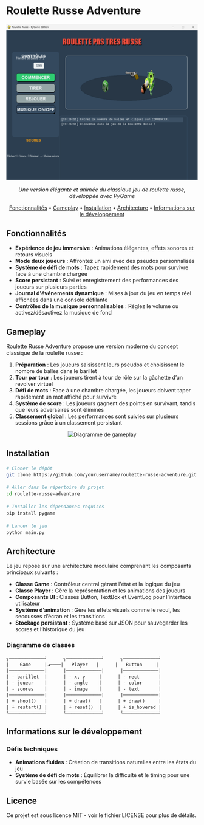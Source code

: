# Roulette Russe Adventure

<div align="center">
  <img src="public/game-preview.png" alt="Aperçu du jeu" width="600"/>
</div>

<p align="center">
  <em>Une version élégante et animée du classique jeu de roulette russe, développée avec PyGame</em>
</p>

<p align="center">
  <a href="#fonctionnalites">Fonctionnalités</a> •
  <a href="#gameplay">Gameplay</a> •
  <a href="#installation">Installation</a> •
  <a href="#architecture">Architecture</a> •
  <a href="#informations-sur-le-developpement">Informations sur le développement</a>
</p>

## Fonctionnalités

- **Expérience de jeu immersive** : Animations élégantes, effets sonores et retours visuels
- **Mode deux joueurs** : Affrontez un ami avec des pseudos personnalisés
- **Système de défi de mots** : Tapez rapidement des mots pour survivre face à une chambre chargée
- **Score persistant** : Suivi et enregistrement des performances des joueurs sur plusieurs parties
- **Journal d'événements dynamique** : Mises à jour du jeu en temps réel affichées dans une console défilante
- **Contrôles de la musique personnalisables** : Réglez le volume ou activez/désactivez la musique de fond

## Gameplay

Roulette Russe Adventure propose une version moderne du concept classique de la roulette russe :

1. **Préparation** : Les joueurs saisissent leurs pseudos et choisissent le nombre de balles dans le barillet
2. **Tour par tour** : Les joueurs tirent à tour de rôle sur la gâchette d’un revolver virtuel
3. **Défi de mots** : Face à une chambre chargée, les joueurs doivent taper rapidement un mot affiché pour survivre
4. **Système de score** : Les joueurs gagnent des points en survivant, tandis que leurs adversaires sont éliminés
5. **Classement global** : Les performances sont suivies sur plusieurs sessions grâce à un classement persistant

<div align="center">
  <img src="public/gameplay-diagram.png" alt="Diagramme de gameplay" width="650"/>
</div>

## Installation

```bash
# Cloner le dépôt
git clone https://github.com/yourusername/roulette-russe-adventure.git

# Aller dans le répertoire du projet
cd roulette-russe-adventure

# Installer les dépendances requises
pip install pygame

# Lancer le jeu
python main.py
```

## Architecture

Le jeu repose sur une architecture modulaire comprenant les composants principaux suivants :

- **Classe Game** : Contrôleur central gérant l'état et la logique du jeu
- **Classe Player** : Gère la représentation et les animations des joueurs
- **Composants UI** : Classes Button, TextBox et EventLog pour l’interface utilisateur
- **Système d’animation** : Gère les effets visuels comme le recul, les secousses d’écran et les transitions
- **Stockage persistant** : Système basé sur JSON pour sauvegarder les scores et l’historique du jeu

### Diagramme de classes

```
┐─────────────┘      ┐─────────────┘      ┐─────────────┘
|    Game     |◄────|   Player   |      |   Button     |
|─────────────|      |─────────────|      |─────────────|
| - barillet  |      | - x, y     |      | - rect       |
| - joueur    |      | - angle    |      | - color      |
| - scores    |      | - image    |      | - text       |
|─────────────|      |─────────────|      |─────────────|
| + shoot()   |      | + draw()   |      | + draw()     |
| + restart() |      | + reset()  |      | + is_hovered |
└─────────────┘      └─────────────┘      └─────────────┘
```

## Informations sur le développement

### Défis techniques

- **Animations fluides** : Création de transitions naturelles entre les états du jeu
- **Système de défi de mots** : Équilibrer la difficulté et le timing pour une survie basée sur les compétences

## Licence

Ce projet est sous licence MIT - voir le fichier LICENSE pour plus de détails.
